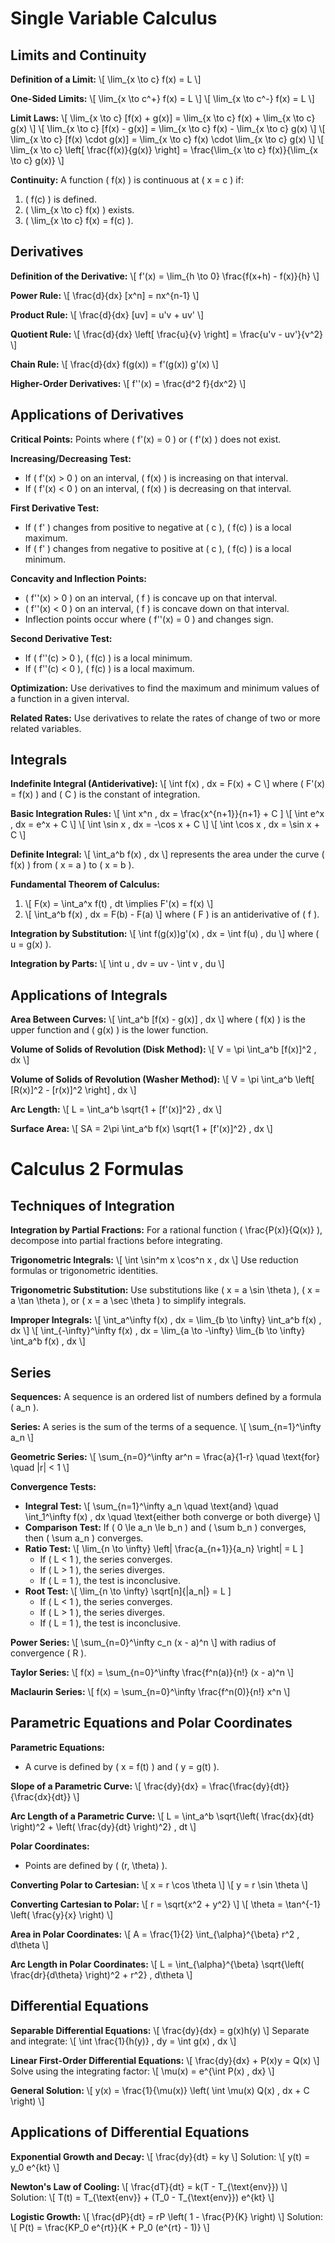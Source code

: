 # Single Variable Calculus

## Limits and Continuity

**Definition of a Limit:**
\\[ \lim_{x \to c} f(x) = L \\]

**One-Sided Limits:**
\\[ \lim_{x \to c^+} f(x) = L \\]
\\[ \lim_{x \to c^-} f(x) = L \\]

**Limit Laws:**
\\[ \lim_{x \to c} [f(x) + g(x)] = \lim_{x \to c} f(x) + \lim_{x \to c} g(x) \\]
\\[ \lim_{x \to c} [f(x) - g(x)] = \lim_{x \to c} f(x) - \lim_{x \to c} g(x) \\]
\\[ \lim_{x \to c} [f(x) \cdot g(x)] = \lim_{x \to c} f(x) \cdot \lim_{x \to c} g(x) \\]
\\[ \lim_{x \to c} \left[ \frac{f(x)}{g(x)} \right] = \frac{\lim_{x \to c} f(x)}{\lim_{x \to c} g(x)} \\]

**Continuity:**
A function \( f(x) \) is continuous at \( x = c \) if:
1. \( f(c) \) is defined.
2. \( \lim_{x \to c} f(x) \) exists.
3. \( \lim_{x \to c} f(x) = f(c) \).

## Derivatives

**Definition of the Derivative:**
\\[ f'(x) = \lim_{h \to 0} \frac{f(x+h) - f(x)}{h} \\]

**Power Rule:**
\\[ \frac{d}{dx} [x^n] = nx^{n-1} \\]

**Product Rule:**
\\[ \frac{d}{dx} [uv] = u'v + uv' \\]

**Quotient Rule:**
\\[ \frac{d}{dx} \left[ \frac{u}{v} \right] = \frac{u'v - uv'}{v^2} \\]

**Chain Rule:**
\\[ \frac{d}{dx} f(g(x)) = f'(g(x)) g'(x) \\]

**Higher-Order Derivatives:**
\\[ f''(x) = \frac{d^2 f}{dx^2} \\]

## Applications of Derivatives

**Critical Points:**
Points where \( f'(x) = 0 \) or \( f'(x) \) does not exist.

**Increasing/Decreasing Test:**
- If \( f'(x) > 0 \) on an interval, \( f(x) \) is increasing on that interval.
- If \( f'(x) < 0 \) on an interval, \( f(x) \) is decreasing on that interval.

**First Derivative Test:**
- If \( f' \) changes from positive to negative at \( c \), \( f(c) \) is a local maximum.
- If \( f' \) changes from negative to positive at \( c \), \( f(c) \) is a local minimum.

**Concavity and Inflection Points:**
- \( f''(x) > 0 \) on an interval, \( f \) is concave up on that interval.
- \( f''(x) < 0 \) on an interval, \( f \) is concave down on that interval.
- Inflection points occur where \( f''(x) = 0 \) and changes sign.

**Second Derivative Test:**
- If \( f''(c) > 0 \), \( f(c) \) is a local minimum.
- If \( f''(c) < 0 \), \( f(c) \) is a local maximum.

**Optimization:**
Use derivatives to find the maximum and minimum values of a function in a given interval.

**Related Rates:**
Use derivatives to relate the rates of change of two or more related variables.

## Integrals

**Indefinite Integral (Antiderivative):**
\\[ \int f(x) \, dx = F(x) + C \\]
where \( F'(x) = f(x) \) and \( C \) is the constant of integration.

**Basic Integration Rules:**
\\[ \int x^n \, dx = \frac{x^{n+1}}{n+1} + C \]
\\[ \int e^x \, dx = e^x + C \\]
\\[ \int \sin x \, dx = -\cos x + C \\]
\\[ \int \cos x \, dx = \sin x + C \\]

**Definite Integral:**
\\[ \int_a^b f(x) \, dx \\]
represents the area under the curve \( f(x) \) from \( x = a \) to \( x = b \).

**Fundamental Theorem of Calculus:**
1. \\[ F(x) = \int_a^x f(t) \, dt \implies F'(x) = f(x) \\]
2. \\[ \int_a^b f(x) \, dx = F(b) - F(a) \\]
where \( F \) is an antiderivative of \( f \).

**Integration by Substitution:**
\\[ \int f(g(x))g'(x) \, dx = \int f(u) \, du \\]
where \( u = g(x) \).

**Integration by Parts:**
\\[ \int u \, dv = uv - \int v \, du \\]

## Applications of Integrals

**Area Between Curves:**
\\[ \int_a^b [f(x) - g(x)] \, dx \\]
where \( f(x) \) is the upper function and \( g(x) \) is the lower function.

**Volume of Solids of Revolution (Disk Method):**
\\[ V = \pi \int_a^b [f(x)]^2 \, dx \\]

**Volume of Solids of Revolution (Washer Method):**
\\[ V = \pi \int_a^b \left[ [R(x)]^2 - [r(x)]^2 \right] \, dx \\]

**Arc Length:**
\\[ L = \int_a^b \sqrt{1 + [f'(x)]^2} \, dx \\]

**Surface Area:**
\\[ SA = 2\pi \int_a^b f(x) \sqrt{1 + [f'(x)]^2} \, dx \\]

# Calculus 2 Formulas

## Techniques of Integration

**Integration by Partial Fractions:**
For a rational function \( \frac{P(x)}{Q(x)} \), decompose into partial fractions before integrating.

**Trigonometric Integrals:**
\\[ \int \sin^m x \cos^n x \, dx \\]
Use reduction formulas or trigonometric identities.

**Trigonometric Substitution:**
Use substitutions like \( x = a \sin \theta \), \( x = a \tan \theta \), or \( x = a \sec \theta \) to simplify integrals.

**Improper Integrals:**
\\[ \int_a^\infty f(x) \, dx = \lim_{b \to \infty} \int_a^b f(x) \, dx \\]
\\[ \int_{-\infty}^\infty f(x) \, dx = \lim_{a \to -\infty} \lim_{b \to \infty} \int_a^b f(x) \, dx \\]

## Series

**Sequences:**
A sequence is an ordered list of numbers defined by a formula \( a_n \).

**Series:**
A series is the sum of the terms of a sequence.
\\[ \sum_{n=1}^\infty a_n \\]

**Geometric Series:**
\\[ \sum_{n=0}^\infty ar^n = \frac{a}{1-r} \quad \text{for} \quad |r| < 1 \\]

**Convergence Tests:**
- **Integral Test:**
  \\[ \sum_{n=1}^\infty a_n \quad \text{and} \quad \int_1^\infty f(x) \, dx \quad \text{either both converge or both diverge} \\]
- **Comparison Test:**
  If \( 0 \le a_n \le b_n \) and \( \sum b_n \) converges, then \( \sum a_n \) converges.
- **Ratio Test:**
  \\[ \lim_{n \to \infty} \left| \frac{a_{n+1}}{a_n} \right| = L \]
  - If \( L < 1 \), the series converges.
  - If \( L > 1 \), the series diverges.
  - If \( L = 1 \), the test is inconclusive.
- **Root Test:**
  \\[ \lim_{n \to \infty} \sqrt[n]{|a_n|} = L \]
  - If \( L < 1 \), the series converges.
  - If \( L > 1 \), the series diverges.
  - If \( L = 1 \), the test is inconclusive.

**Power Series:**
\\[ \sum_{n=0}^\infty c_n (x - a)^n \\]
with radius of convergence \( R \).

**Taylor Series:**
\\[ f(x) = \sum_{n=0}^\infty \frac{f^n(a)}{n!} (x - a)^n \\]

**Maclaurin Series:**
\\[ f(x) = \sum_{n=0}^\infty \frac{f^n(0)}{n!} x^n \\]

## Parametric Equations and Polar Coordinates

**Parametric Equations:**
- A curve is defined by \( x = f(t) \) and \( y = g(t) \).

**Slope of a Parametric Curve:**
\\[ \frac{dy}{dx} = \frac{\frac{dy}{dt}}{\frac{dx}{dt}} \\]

**Arc Length of a Parametric Curve:**
\\[ L = \int_a^b \sqrt{\left( \frac{dx}{dt} \right)^2 + \left( \frac{dy}{dt} \right)^2} \, dt \\]

**Polar Coordinates:**
- Points are defined by \( (r, \theta) \).

**Converting Polar to Cartesian:**
\\[ x = r \cos \theta \\]
\\[ y = r \sin \theta \\]

**Converting Cartesian to Polar:**
\\[ r = \sqrt{x^2 + y^2} \\]
\\[ \theta = \tan^{-1} \left( \frac{y}{x} \right) \\]

**Area in Polar Coordinates:**
\\[ A = \frac{1}{2} \int_{\alpha}^{\beta} r^2 \, d\theta \\]

**Arc Length in Polar Coordinates:**
\\[ L = \int_{\alpha}^{\beta} \sqrt{\left( \frac{dr}{d\theta} \right)^2 + r^2} \, d\theta \\]

## Differential Equations

**Separable Differential Equations:**
\\[ \frac{dy}{dx} = g(x)h(y) \\]
Separate and integrate:
\\[ \int \frac{1}{h(y)} \, dy = \int g(x) \, dx \\]

**Linear First-Order Differential Equations:**
\\[ \frac{dy}{dx} + P(x)y = Q(x) \\]
Solve using the integrating factor:
\\[ \mu(x) = e^{\int P(x) \, dx} \\]

**General Solution:**
\\[ y(x) = \frac{1}{\mu(x)} \left( \int \mu(x) Q(x) \, dx + C \right) \\]

## Applications of Differential Equations

**Exponential Growth and Decay:**
\\[ \frac{dy}{dt} = ky \\]
Solution:
\\[ y(t) = y_0 e^{kt} \\]

**Newton's Law of Cooling:**
\\[ \frac{dT}{dt} = k(T - T_{\text{env}}) \\]
Solution:
\\[ T(t) = T_{\text{env}} + (T_0 - T_{\text{env}}) e^{kt} \\]

**Logistic Growth:**
\\[ \frac{dP}{dt} = rP \left( 1 - \frac{P}{K} \right) \\]
Solution:
\\[ P(t) = \frac{KP_0 e^{rt}}{K + P_0 (e^{rt} - 1)} \\]


